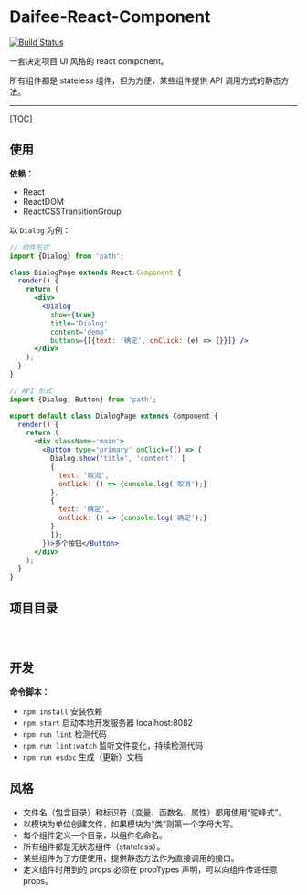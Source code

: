 # Daifee-React-Component

[![Build Status](https://travis-ci.org/daifee/react-component.svg?branch=master)](https://travis-ci.org/daifee/react-component)

一套决定项目 UI 风格的  react component。

所有组件都是 stateless 组件，但为方便，某些组件提供 API 调用方式的静态方法。

---

[TOC]

## 使用

**依赖：**

* React
* ReactDOM
* ReactCSSTransitionGroup



以 `Dialog` 为例：


```jsx
// 组件形式
import {Dialog} from 'path';

class DialogPage extends React.Component {
  render() {
    return (
      <div>
        <Dialog
          show={true}
          title='Dialog'
          content='demo'
          buttons={[{text: '确定', onClick: (e) => {}}]} />
      </div>
    );
  }
}
```

```jsx
// API 形式
import {Dialog, Button} from 'path';

export default class DialogPage extends Component {
  render() {
    return (
      <div className='main'>
        <Button type='primary' onClick={() => {
          Dialog.show('title', 'content', [
          {
            text: '取消',
            onClick: () => {console.log('取消');}
          },
          {
            text: '确定',
            onClick: () => {console.log('确定');}
          }
          ]);
        }}>多个按钮</Button>
      </div>
    );
  }
}

```


## 项目目录

```text



```

## 开发

**命令脚本：**

* `npm install` 安装依赖
* `npm start` 启动本地开发服务器 localhost:8082
* `npm run lint` 检测代码
* `npm run lint:watch` 监听文件变化，持续检测代码
* `npm run esdoc` 生成（更新）文档


## 风格

* 文件名（包含目录）和标识符（变量、函数名、属性）都用使用“驼峰式”。
* 以模块为单位创建文件，如果模块为“类”则第一个字母大写。
* 每个组件定义一个目录，以组件名命名。
* 所有组件都是无状态组件（stateless）。
* 某些组件为了方便使用，提供静态方法作为直接调用的接口。
* 定义组件时用到的 props 必须在 propTypes 声明，可以向组件传递任意 props。

